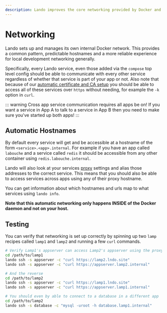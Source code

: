 ```yaml
---
description: Lando improves the core networking provided by Docker and Docker Compose so it is more useful in the local development context, let containers talk to each other even across application.
---
```


# Networking

Lando sets up and manages its own internal Docker network. This provides a common pattern, predictable hostnames and a more reliable experience for local development networking generally.

Specifically, every Lando service, even those added via the `compose` top level config should be able to communicate with every other service regardless of whether that service is part of your app or not.  Also note that because of our [automatic certificate and CA setup](./security.md) you should be able to access all of these services over `https` without needing, for example the `-k` option in `curl`.

::: warning Cross app service communication requires all apps be on!
If you want a service in App A to talk to a service in App B then you need to make sure you've started up both apps!
:::

## Automatic Hostnames

By default every service will get and be accessible at a hostname of the form `<service>.<app>.internal`. For example if you have an app called `labouche` and a service called `redis` it should be accessible from any other container using `redis.labouche.internal`.

Lando will also look at your services [proxy](./proxy.md) settings and alias those addresses to the correct service. This means that you should also be able to access services across apps using any of their proxy hostname.

You can get information about which hostnames and urls map to what services using `lando info`.

**Note that this automatic networking only happens INSIDE of the Docker daemon and not on your host.**

## Testing

You can verify that networking is set up correctly by spinning up two `lamp` recipes called `lamp1` and `lamp2` and running a few `curl` commands.

```bash
# Verify Lamp1's appserver can access Lamp2's appserver using the proxy and .internal addresses
cd /path/to/lamp1
lando ssh -s appserver -c "curl https://lamp2.lndo.site"
lando ssh -s appserver -c "curl https://appserver.lamp2.internal"

# And the reverse
cd /path/to/lamp2
lando ssh -s appserver -c "curl https://lamp1.lndo.site"
lando ssh -s appserver -c "curl https://appserver.lamp1.internal"

# You should even by able to connect to a database in a different app
cd /path/to/lamp2
lando ssh -s database -c "mysql -uroot -h database.lamp1.internal"
```

<RelatedGuides tag="Networking"/>
